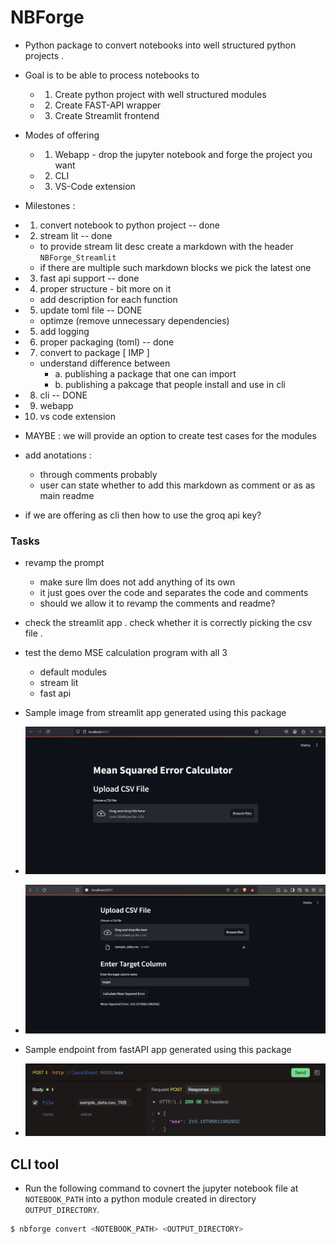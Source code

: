 # NBForge

- Python package to convert notebooks into well structured python projects .
- Goal is to be able to process notebooks to

  - 1. Create python project with well structured modules
  - 2. Create FAST-API wrapper
  - 3. Create Streamlit frontend

- Modes of offering

  - 1. Webapp - drop the jupyter notebook and forge the project you want
  - 2. CLI
  - 3. VS-Code extension

- Milestones :

- 1. convert notebook to python project -- done
- 2. stream lit -- done
  - to provide stream lit desc create a markdown with the header `NBForge_Streamlit`
  - if there are multiple such markdown blocks we pick the latest one
- 3. fast api support -- done
- 4. proper structure - bit more on it 
  - add description for each function
- 5. update toml file -- DONE 
  - optimze (remove unnecessary dependencies)
- 5. add logging
- 6. proper packaging (toml) -- done 
- 7. convert to package [ IMP ]
  - understand difference between 
    - a. publishing a package that one can import
    - b. publishing a pakcage that people install and use in cli
- 8. cli -- DONE 
- 9. webapp
- 10. vs code extension

- MAYBE : we will provide an option to create test cases for the modules
- add anotations :

  - through comments probably
  - user can state whether to add this markdown as comment or as as main readme

- if we are offering as cli then how to use the groq api key?

### Tasks

- revamp the prompt

  - make sure llm does not add anything of its own
  - it just goes over the code and separates the code and comments
  - should we allow it to revamp the comments and readme?

- check the streamlit app . check whether it is correctly picking the csv file .
- test the demo MSE calculation program with all 3

  - default modules
  - stream lit
  - fast api

- Sample image from streamlit app generated using this package
- ![alt text](./images/streamlit_1.png)
- ![alt text](./images/streamlit_2.png)

- Sample endpoint from fastAPI app generated using this package
- ![alt text](./images/fastapi_1.png)

## CLI tool
- Run the following command to covnert the jupyter notebook file at `NOTEBOOK_PATH` into a python module created in directory `OUTPUT_DIRECTORY`.
```bash
$ nbforge convert <NOTEBOOK_PATH> <OUTPUT_DIRECTORY>
```